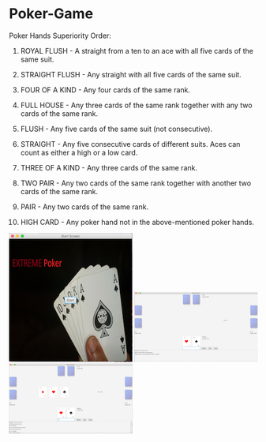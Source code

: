 # Poker-Game

Poker Hands Superiority Order:

1. ROYAL FLUSH - A straight from a ten to an ace with all five cards of the same suit.

2. STRAIGHT FLUSH - Any straight with all five cards of the same suit.

3. FOUR OF A KIND - Any four cards of the same rank.

4. FULL HOUSE - Any three cards of the same rank together with any two cards of the same rank.

5. FLUSH - Any five cards of the same suit (not consecutive).

6. STRAIGHT - Any five consecutive cards of different suits. Aces can count as either a high or a low card.

7. THREE OF A KIND - Any three cards of the same rank.

8. TWO PAIR - Any two cards of the same rank together with another two cards of the same rank.

9. PAIR - Any two cards of the same rank.

10. HIGH CARD - Any poker hand not in the above-mentioned poker hands.


![alt text](https://github.com/Yizra/Poker-Game/blob/master/TitlePage1.png) 
![alt text](https://github.com/Yizra/Poker-Game/blob/master/GameStart1.png)
![alt text](https://github.com/Yizra/Poker-Game/blob/master/GamePlay1.png)
